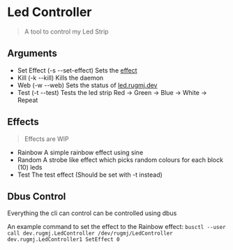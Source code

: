 # Led Controller
> A tool to control my Led Strip

## Arguments

- Set Effect (-s --set-effect)
    Sets the [effect](#effects)
- Kill (-k --kill)
    Kills the daemon
- Web (-w --web)
    Sets the status of [led.rugmj.dev](https://led.rugmj.dev)
- Test (-t --test)
    Tests the led strip Red -> Green -> Blue -> White -> Repeat

## Effects
> Effects are WIP

- Rainbow
    A simple rainbow effect using sine
- Random
    A strobe like effect which picks random colours for each block (10) leds
- Test
    The test effect (Should be set with -t instead)

## Dbus Control
Everything the cli can control can be controlled using dbus

An example command to set the effect to the Rainbow effect: `busctl --user call dev.rugmj.LedController /dev/rugmj/LedController dev.rugmj.LedController1 SetEffect 0`
